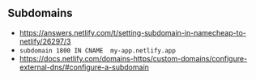 ## Subdomains

- https://answers.netlify.com/t/setting-subdomain-in-namecheap-to-netlify/26297/3
- `subdomain 1800 IN CNAME  my-app.netlify.app`
- https://docs.netlify.com/domains-https/custom-domains/configure-external-dns/#configure-a-subdomain

